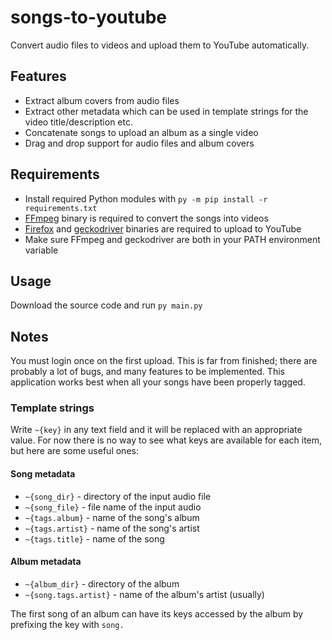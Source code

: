 # songs-to-youtube

Convert audio files to videos and upload them to YouTube automatically.

## Features
- Extract album covers from audio files
- Extract other metadata which can be used in template strings for the video title/description etc.
- Concatenate songs to upload an album as a single video
- Drag and drop support for audio files and album covers

## Requirements

- Install required Python modules with `py -m pip install -r requirements.txt`
- [FFmpeg](https://ffmpeg.org/download.html) binary is required to convert the songs into videos
- [Firefox](https://www.mozilla.org/firefox/new/) and [geckodriver](https://github.com/mozilla/geckodriver/releases) binaries are required to upload to YouTube
- Make sure FFmpeg and geckodriver are both in your PATH environment variable

## Usage

Download the source code and run `py main.py`

## Notes
You must login once on the first upload. This is far from finished; there are probably a lot of bugs, and many features to be implemented. This application works best when all your songs have been properly tagged.

### Template strings
Write `~{key}` in any text field and it will be replaced with an appropriate value. For now there is no way to see what keys are available for each item, but here are some useful ones:
#### Song metadata
- `~{song_dir}` - directory of the input audio file
- `~{song_file}` - file name of the input audio
- `~{tags.album}` - name of the song's album
- `~{tags.artist}` - name of the song's artist
- `~{tags.title}` - name of the song
#### Album metadata
- `~{album_dir}` - directory of the album
- `~{song.tags.artist}` - name of the album's artist (usually)

The first song of an album can have its keys accessed by the album by prefixing the key with `song.`
